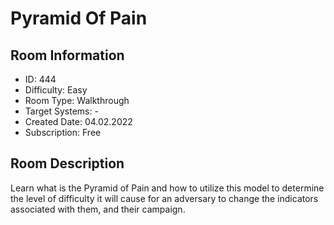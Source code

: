 ﻿# Pyramid Of Pain

## Room Information
- ID: 444
- Difficulty: Easy
- Room Type: Walkthrough
- Target Systems: -
- Created Date: 04.02.2022
- Subscription: Free

## Room Description
Learn what is the Pyramid of Pain and how to utilize this model to determine the level of difficulty it will cause for an adversary to change the indicators associated with them, and their campaign.
